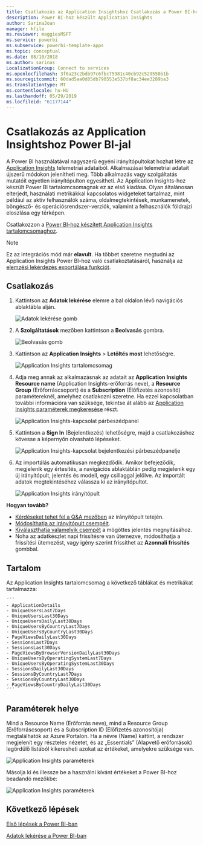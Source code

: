 ```yaml
---
title: Csatlakozás az Application Insightshoz Csatlakozás a Power BI-hoz
description: Power BI-hoz készült Application Insights
author: SarinaJoan
manager: kfile
ms.reviewer: maggiesMSFT
ms.service: powerbi
ms.subservice: powerbi-template-apps
ms.topic: conceptual
ms.date: 08/10/2018
ms.author: sarinas
LocalizationGroup: Connect to services
ms.openlocfilehash: 3f0a23c2bdb97c6fbc75981c40cb92c529550b1b
ms.sourcegitcommit: 60dad5aa0d85db790553e537bf8ac34ee3289ba3
ms.translationtype: MT
ms.contentlocale: hu-HU
ms.lasthandoff: 05/29/2019
ms.locfileid: "61177144"
---
```

# <a name="connect-to-application-insights-with-power-bi"></a>Csatlakozás az Application Insightshoz Power BI-jal
A Power BI használatával nagyszerű egyéni irányítópultokat hozhat létre az [Application Insights](/azure/application-insights/app-insights-overview/) telemetriai adataiból. Alkalmazásai telemetriai adatait újszerű módokon jelenítheti meg. Több alkalmazás vagy szolgáltatás mutatóit egyetlen irányítópulton egyesítheti. Az Application Insights-hoz készült Power BI tartalomcsomagnak ez az első kiadása. Olyan általánosan elterjedt, használati metrikákkal kapcsolatos widgeteket tartalmaz, mint például az aktív felhasználók száma, oldalmegtekintések, munkamenetek, böngésző- és operációsrendszer-verziók, valamint a felhasználók földrajzi eloszlása egy térképen.

Csatlakozzon a [Power BI-hoz készített Application Insights tartalomcsomaghoz](https://app.powerbi.com/getdata/services/application-insights).

>[!NOTE]
>Ez az integrációs mód már **elavult**. Ha többet szeretne megtudni az Application Insights Power BI-hoz való csatlakoztatásáról, használja az [elemzési lekérdezés exportálása funkciót](https://docs.microsoft.com/azure/application-insights/app-insights-export-power-bi#export-analytics-queries).

## <a name="how-to-connect"></a>Csatlakozás
1. Kattintson az **Adatok lekérése** elemre a bal oldalon lévő navigációs ablaktábla alján.
   
    ![Adatok lekérése gomb](media/service-connect-to-application-insights/pbi_getdata.png)
2. A **Szolgáltatások** mezőben kattintson a **Beolvasás** gombra.
   
    ![Beolvasás gomb](media/service-connect-to-application-insights/pbi_getservices.png)
3. Kattintson az **Application Insights** > **Letöltés most** lehetőségre.
   
    ![Application Insights tartalomcsomag](media/service-connect-to-application-insights/appinsights.png)
4. Adja meg annak az alkalmazásnak az adatait az **Application Insights Resource name** (Application Insights-erőforrás neve), a **Resource Group** (Erőforráscsoport) és a **Subscription** (Előfizetés azonosító) paramétereknél, amelyhez csatlakozni szeretne. Ha ezzel kapcsolatban további információra van szüksége, tekintse át alább az [Application Insights paraméterek megkeresése](#FindingAppInsightsParams) részt.
   
    ![Application Insights-kapcsolat párbeszédpanel](media/service-connect-to-application-insights/pbi_contpkappinsitconnectndialog.png)    
5. Kattintson a **Sign In** (Bejelentkezés) lehetőségre, majd a csatlakozáshoz kövesse a képernyőn olvasható lépéseket.
   
    ![Application Insights-kapcsolat bejelentkezési párbeszédpanelje](media/service-connect-to-application-insights/pbi_contpkappinsitconnectn2.png)
6. Az importálás automatikusan megkezdődik. Amikor befejeződik, megjelenik egy értesítés, a navigációs ablaktáblán pedig megjelenik egy új irányítópult, jelentés és modell, egy csillaggal jelölve.  Az importált adatok megtekintéséhez válassza ki az irányítópultot.
   
    ![Application Insights irányítópult](media/service-connect-to-application-insights/pbi_contpkappinsitdash.png)

**Hogyan tovább?**

* [Kérdéseket tehet fel a Q&A mezőben](consumer/end-user-q-and-a.md) az irányítópult tetején.
* [Módosíthatja az irányítópult csempéit](service-dashboard-edit-tile.md).
* [Kiválaszthatja valamelyik csempét](consumer/end-user-tiles.md) a mögöttes jelentés megnyitásához.
* Noha az adatkészlet napi frissítésre van ütemezve, módosíthatja a frissítési ütemezést, vagy igény szerint frissíthet az **Azonnali frissítés** gombbal.

## <a name="whats-included"></a>Tartalom
Az Application Insights tartalomcsomag a következő táblákat és metrikákat tartalmazza:  

    ´´´
    - ApplicationDetails  
    - UniqueUsersLast7Days   
    - UniqueUsersLast30Days   
    - UniqueUsersDailyLast30Days  
    - UniqueUsersByCountryLast7Days  
    - UniqueUsersByCountryLast30Days   
    - PageViewsDailyLast30Days   
    - SessionsLast7Days   
    - SessionsLast30Days  
    - PageViewsByBrowserVersionDailyLast30Days   
    - UniqueUsersByOperatingSystemLast7Days   
    - UniqueUsersByOperatingSystemLast30Days    
    - SessionsDailyLast30Days   
    - SessionsByCountryLast7Days   
    - SessionsByCountryLast30Days   
    - PageViewsByCountryDailyLast30Days  
    ´´´ 

<a name="FindingAppInsightsParams"></a>

## <a name="finding-parameters"></a>Paraméterek helye
Mind a Resource Name (Erőforrás neve), mind a Resource Group (Erőforráscsoport) és a Subscription ID (Előfizetés azonosítója) megtalálhatók az Azure Portalon. Ha a névre (Name) kattint, a rendszer megjelenít egy részteles nézetet, és az „Essentials” (Alapvető erőforrások) legördülő listából kikeresheti azokat az értékeket, amelyekre szüksége van.

![Application Insights paraméterek](media/service-connect-to-application-insights/pbi_contpkappinsitparams.png)

Másolja ki és illessze be a használni kívánt értékeket a Power BI-hoz beadandó mezőkbe:

![Application Insights paraméterek](media/service-connect-to-application-insights/pbi_contpkappinsitparam2.png)

## <a name="next-steps"></a>Következő lépések
[Első lépések a Power BI-ban](service-get-started.md)

[Adatok lekérése a Power BI-ban](service-get-data.md)

